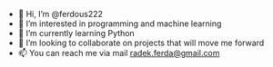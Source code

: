 - 👋 Hi, I’m @ferdous222
- 👀 I’m interested in programming and machine learning
- 🌱 I’m currently learning Python
- 💞️ I’m looking to collaborate on projects that will move me forward
- 📫 You can reach me via mail radek.ferda@gmail.com

<!---
ferdous222/ferdous222 is a ✨ special ✨ repository because its `README.md` (this file) appears on your GitHub profile.
You can click the Preview link to take a look at your changes.
--->

